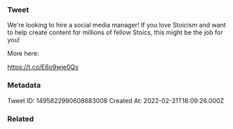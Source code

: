 ### Tweet
We're looking to hire a social media manager! If you love Stoicism and want to help create content for millions of fellow Stoics, this might be the job for you!

More here: 

https://t.co/E6o9wje0Qv

### Metadata
Tweet ID: 1495822990608683008
Created At: 2022-02-21T18:09:26.000Z

### Related

